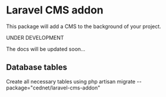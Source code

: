 # Laravel CMS addon

This package will add a CMS to the background of your project.

UNDER DEVELOPMENT

The docs will be updated soon...

## Database tables

Create all necessary tables using
    php artisan migrate --package="cednet/laravel-cms-addon"

